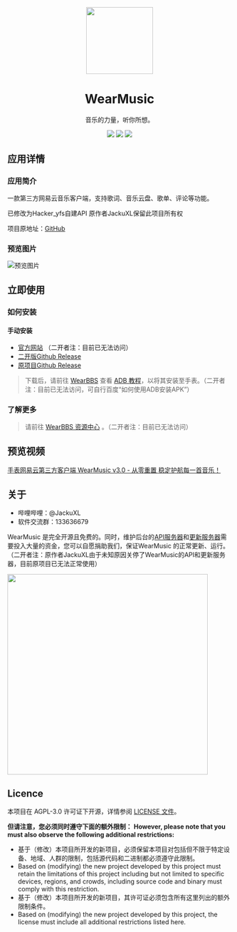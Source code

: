 <p align="center"><img src="https://s3.ax1x.com/2021/02/02/ymJArq.png" width="150px"/></p>
<h1 align="center">WearMusic</h1>
<p align="center">音乐的力量，听你所想。</p>
<p align="center">
   <a href="https://github.com/JackuXL/WearMusic/releases"><img src="https://img.shields.io/github/v/release/JackuXL/wearmusic.svg"></a>
   <a href="https://github.com/JackuXL/WearMusic/blob/master/LICENSE"><img src="https://img.shields.io/github/license/JackuXL/wearmusic.svg"></a>
   <a href="https://github.com/JackuXL/WearMusic/pulls"><img src="https://img.shields.io/badge/PRs-Welcome-orange.svg"></a>
</p>




## 应用详情

### 应用简介

一款第三方网易云音乐客户端，支持歌词、音乐云盘、歌单、评论等功能。

已修改为Hacker_yfs自建API
原作者JackuXL保留此项目所有权

项目原地址：[GitHub](https://github.com/OpenSourceWear/WearMusic)

### 预览图片

![预览图片](https://i.loli.net/2021/08/09/PZ8RA1GKEQ7N6rT.png)



## 立即使用

### 如何安装

#### 手动安装

- [官方网站](https://wmusic.wearbbs.cn)
（二开者注：目前已无法访问）
- [二开版Github Release](https://github.com/Hacker-yfs/WearMusic_YFAPI/releases)
- [原项目Github Release](https://github.com/JackuXL/WearMusic/releases)

> 下载后，请前往 [WearBBS](https://wearbbs.cn) 查看 [ADB 教程](https://wearbbs.cn/threads/adb.110/)，以将其安装至手表。（二开者注：目前已无法访问，可自行百度“如何使用ADB安装APK”）


### 了解更多

> 请前往 [WearBBS 资源中心](https://wearbbs.cn/resources/wearmusic.260/) 。（二开者注：目前已无法访问）



## 预览视频

[手表网易云第三方客户端 WearMusic v3.0 - 从零重置 稳定护航每一首音乐！](https://www.bilibili.com/video/BV1Nv411T7PW/)



## 关于

- 哔哩哔哩：@JackuXL
- 软件交流群：133636679

WearMusic 是完全开源且免费的。同时，维护后台的[API服务器](https://music.wearbbs.cn)和[更新服务器](https://wmu.wearbbs.cn)需要投入大量的资金，您可以自愿捐助我们，保证WearMusic 的正常更新、运行。
（二开者注：原作者JackuXL由于未知原因关停了WearMusic的API和更新服务器，目前原项目已无法正常使用）

<img src="https://i.loli.net/2021/06/14/91x6Lf2UT5aqXED.png" width="450"/>


## Licence

本项目在 AGPL-3.0 许可证下开源，详情参阅 [LICENSE 文件](https://github.com/JackuXL/WearMusic/blob/master/LICENSE)。

**但请注意，您必须同时遵守下面的额外限制：**
**However, please note that you must also observe the following additional restrictions:**

- 基于（修改）本项目所开发的新项目，必须保留本项目对包括但不限于特定设备、地域、人群的限制，包括源代码和二进制都必须遵守此限制。
- Based on (modifying) the new project developed by this project must retain the limitations of this project including but not limited to specific devices, regions, and crowds, including source code and binary must comply with this restriction.
- 基于（修改）本项目所开发的新项目，其许可证必须包含所有这里列出的额外限制条件。
- Based on (modifying) the new project developed by this project, the license must include all additional restrictions listed here.
